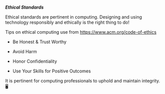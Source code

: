 ***Ethical Standards***


Ethical standards are pertinent in computing. Designing and using technology responsibly and ethically is the right thing to do!

Tips on ethical computing use from https://www.acm.org/code-of-ethics

- Be Honest & Trust Worthy

- Avoid Harm

- Honor Confidentiality

- Use Your Skills for Positive Outcomes

It is pertinent for computing professionals to uphold and maintain integrity.   🖥️



